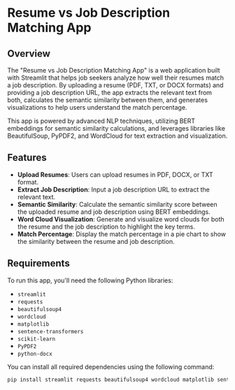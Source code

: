 # Resume vs Job Description Matching App

## Overview

The "Resume vs Job Description Matching App" is a web application built with Streamlit that helps job seekers analyze how well their resumes match a job description. By uploading a resume (PDF, TXT, or DOCX formats) and providing a job description URL, the app extracts the relevant text from both, calculates the semantic similarity between them, and generates visualizations to help users understand the match percentage.

This app is powered by advanced NLP techniques, utilizing BERT embeddings for semantic similarity calculations, and leverages libraries like BeautifulSoup, PyPDF2, and WordCloud for text extraction and visualization.

## Features

- **Upload Resumes**: Users can upload resumes in PDF, DOCX, or TXT format.
- **Extract Job Description**: Input a job description URL to extract the relevant text.
- **Semantic Similarity**: Calculate the semantic similarity score between the uploaded resume and job description using BERT embeddings.
- **Word Cloud Visualization**: Generate and visualize word clouds for both the resume and the job description to highlight the key terms.
- **Match Percentage**: Display the match percentage in a pie chart to show the similarity between the resume and job description.

## Requirements

To run this app, you'll need the following Python libraries:

- `streamlit`
- `requests`
- `beautifulsoup4`
- `wordcloud`
- `matplotlib`
- `sentence-transformers`
- `scikit-learn`
- `PyPDF2`
- `python-docx`

You can install all required dependencies using the following command:

```bash
pip install streamlit requests beautifulsoup4 wordcloud matplotlib sentence-transformers scikit-learn PyPDF2 python-docx
